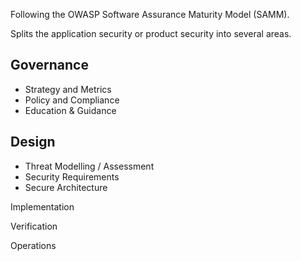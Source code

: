 Following the OWASP Software Assurance Maturity Model (SAMM).

Splits the application security or product security into several areas.

## Governance
- Strategy and Metrics
- Policy and Compliance
- Education & Guidance

## Design
- Threat Modelling / Assessment
- Security Requirements
- Secure Architecture

Implementation

Verification

Operations